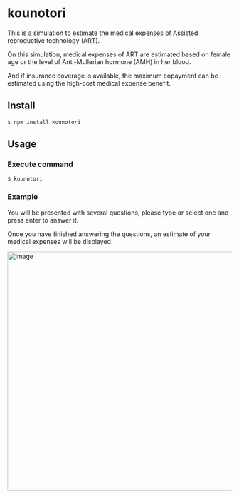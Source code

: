 # kounotori
This is a simulation to estimate the medical expenses of Assisted reproductive technology (ART).

On this simulation, medical expenses of ART are estimated based on female age or the level of Anti-Mullerian hormone (AMH) in her blood.

And if insurance coverage is available, the maximum copayment can be estimated using the high-cost medical expense benefit.

## Install

```shell
$ npm install kounotori
```

## Usage

### Execute command

```shell
$ kounotori
```

### Example
You will be presented with several questions, please type or select one and press enter to answer it.

Once you have finished answering the questions, an estimate of your medical expenses will be displayed.

<img width="536" alt="image" src=https://user-images.githubusercontent.com/11376040/168190919-8e1b34c2-9b5b-4545-811d-9620edc4c149.png>
